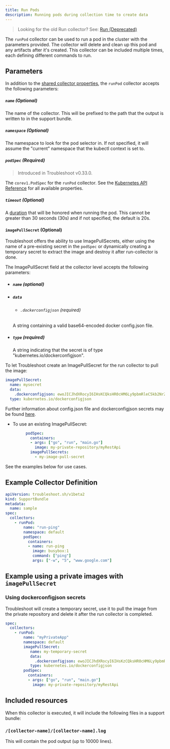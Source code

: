 ```yaml
---
title: Run Pods
description: Running pods during collection time to create data
---
```


> Looking for the old Run collector? See: [Run (Deprecated)](https://troubleshoot.sh/docs/collect/deprecated/run)

The `runPod` collector can be used to run a pod in the cluster with the parameters provided.
The collector will delete and clean up this pod and any artifacts after it's created.
This collector can be included multiple times, each defining different commands to run.

## Parameters

In addition to the [shared collector properties](https://troubleshoot.sh/docs/collect/collectors/#shared-properties), the `runPod` collector accepts the following parameters:

##### `name` (Optional)
The name of the collector. This will be prefixed to the path that the output is written to in the support bundle.

##### `namespace` (Optional)
The namespace to look for the pod selector in.
If not specified, it will assume the "current" namespace that the kubectl context is set to.

##### `podSpec` (Required)

> Introduced in Troubleshoot v0.33.0.

The `corev1.PodSpec` for the `runPod` collector. See the [Kubernetes API Reference](https://kubernetes.io/docs/reference/kubernetes-api/workload-resources/pod-v1/#PodSpec) for all available properties.

##### `timeout` (Optional)
A [duration](https://golang.org/pkg/time/#Duration) that will be honored when running the pod.
This cannot be greater than 30 seconds (30s) and if not specified, the default is 20s.

#### `imagePullSecret` (Optional)

Troubleshoot offers the ability to use ImagePullSecrets, either using the name of a pre-existing secret in the `podSpec` or dynamically creating a temporary secret to extract the image and destroy it after run-collector is done.

The ImagePullSecret field at the collector level accepts the following parameters:
  - ##### `name` (optional)
  - ##### `data`
      - ###### `.dockerconfigjson` (required)
      A string containing a valid base64-encoded docker config.json file.
  - ##### `type` (required)
    A string indicating that the secret is of type "kubernetes.io/dockerconfigjson".

To let Troubleshoot create an ImagePullSecret for the run collector to pull the image:
```yaml
imagePullSecret:
  name: mysecret
  data:
    .dockerconfigjson: ewoJICJhdXRocyI6IHsKCQksHR0cHM6Ly9pbmRleC5kb2NrZXIuaW8vdjEvIjoge30KCX0sCgkiSHR0cEhlYWRlcnMiOiB7CgkJIlVzZXItQWdlbnQiOiAiRG9ja2VyLUNsaWVudC8xOS4wMy4xMiAoZGFyd2luKSIKCX0sCgkiY3JlZHNTdG9yZSI6ICJkZXNrdG9wIiwKCSJleHBlcmltZW50YWwiOiAiZGlzYWJsZWQiLAoJInN0YWNrT3JjaGVzdHJhdG9yIjogInN3YXJtIgp9
  type: kubernetes.io/dockerconfigjson
```

Further information about config.json file and dockerconfigjson secrets may be found [here](https://kubernetes.io/docs/tasks/configure-pod-container/pull-image-private-registry/).

- To use an existing ImagePullSecret:
```yaml
         podSpec:
           containers:
           - args: ["go", "run", "main.go"]
             image: my-private-repository/myRestApi
           imagePullSecrets:
             - my-image-pull-secret
```

See the examples below for use cases.  

## Example Collector Definition

```yaml
apiVersion: troubleshoot.sh/v1beta2
kind: SupportBundle
metadata:
  name: sample
spec:
  collectors:
    - runPod:
        name: "run-ping"
        namespace: default
        podSpec: 
          containers:
          - name: run-ping
            image: busybox:1
            command: ["ping"]
            args: ["-w", "5", "www.google.com"]

```
## Example using a private images with `imagePullSecret`

### Using dockerconfigjson secrets

Troubleshoot will create a temporary secret, use it to pull the image from the private repository and delete it after the run collector is completed.

```yaml
spec:
  collectors:
    - runPod:
        name: "myPrivateApp"
        namespace: default
        imagePullSecret:
           name: my-temporary-secret
           data:
             .dockerconfigjson: ewoJICJhdXRocyI6IHsKzCQksHR0cHM6Ly9pbmRleC5kb2NrZXIuaW8vdjEvIjoge30KCX0sCgkiSHR0cEhlYWRlcnMiOiB7CgkJIlVzZXItQWdlbnQiOiAiRG9ja2VyLUNsaWVudC8xOS4wMy4xMiAoZGFyd2luKSIKCX0sCgkiY3JlZHNTdG9yZSI6ICJkZXNrdG9wIiwKCSJleHBlcmltZW50YWwiOiAiZGlzYWJsZWQiLAoJInN0YWNrT3JjaGVzdHJhdG9yIjogInN3YXJtIgp9
           type: kubernetes.io/dockerconfigjson
        podSpec:
          containers:
          - args: ["go", "run", "main.go"]
            image: my-private-repository/myRestApi
```

## Included resources

When this collector is executed, it will include the following files in a support bundle:

### `/[collector-name]/[collector-name].log`

This will contain the pod output (up to 10000 lines).
